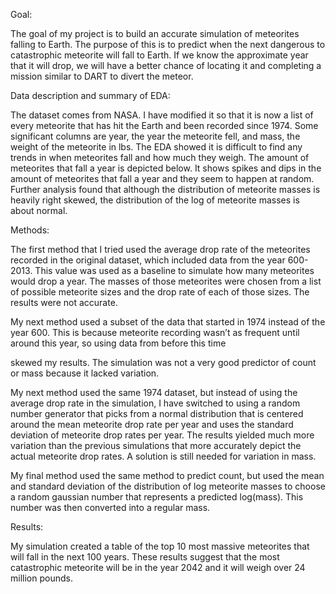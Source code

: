 Goal:

The goal of my project is to build an accurate simulation of meteorites falling to Earth. The purpose of this is to predict when the next dangerous to catastrophic meteorite will fall to Earth. If we know the approximate year that it will drop, we will have a better chance of locating it and completing a mission similar to DART to divert the meteor.

Data description and summary of EDA:

The dataset comes from NASA. I have modified it so that it is now a list of every meteorite that has hit the Earth and been recorded since 1974. Some significant columns are year, the year the meteorite fell, and mass, the weight of the meteorite in lbs. The EDA showed it is difficult to find any trends in when meteorites fall and how much they weigh. The amount of meteorites that fall a year is depicted below. It shows spikes and dips in the amount of meteorites that fall a year and they seem to happen at random. Further analysis found that although the distribution of meteorite masses is heavily right skewed, the distribution of the log of meteorite masses is about normal.

Methods:

The first method that I tried used the average drop rate of the meteorites recorded in the original dataset, which included data from the year 600- 2013. This value was used as a baseline to simulate how many meteorites would drop a year. The masses of those meteorites were chosen from a list of possible meteorite sizes and the drop rate of each of those sizes. The results were not accurate.

My next method used a subset of the data that started in 1974 instead of the year 600. This is because meteorite recording wasn’t as frequent until around this year, so using data from before this time

skewed my results. The simulation was not a very good predictor of count or mass because it lacked variation.

My next method used the same 1974 dataset, but instead of using the average drop rate in the simulation, I have switched to using a random number generator that picks from a normal distribution that is centered around the mean meteorite drop rate per year and uses the standard deviation of meteorite drop rates per year. The results yielded much more variation than the previous simulations that more accurately depict the actual meteorite drop rates. A solution is still needed for variation in mass.

My final method used the same method to predict count, but used the mean and standard deviation of the distribution of log meteorite masses to choose a random gaussian number that represents a predicted log(mass). This number was then converted into a regular mass.

Results:

My simulation created a table of the top 10 most massive meteorites that will fall in the next 100 years. These results suggest that the most catastrophic meteorite will be in the year 2042 and it will weigh over 24 million pounds.
